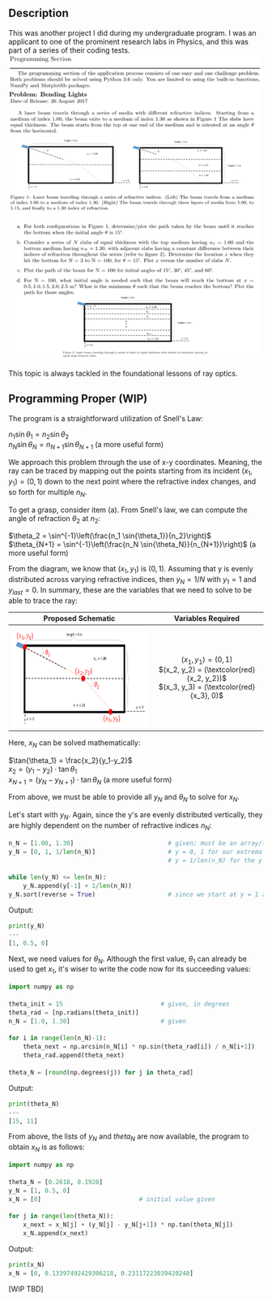 <h2>Description</h2>
This was another project I did during my undergraduate program. I was an applicant to one of the prominent research labs in Physics, and this was part of a series of their coding tests.<br/>
<kbd>
<img src="Py_Refraction_Problem_Statement.png" width="500" height="600">
</kbd>
<br/>
<br/>
This topic is always tackled in the foundational lessons of ray optics.

<h2>Programming Proper (WIP)</h2>
The program is a straightforward utilization of Snell's Law:

$n_1 \sin{\theta_1} = n_2 \sin{\theta_2}$ <br/> $n_N \sin{\theta_N} = n_{N+1} \sin{\theta_{N+1}}$  (a more useful form)

We approach this problem through the use of x-y coordinates. Meaning, the ray can be traced by mapping out the points starting from its incident $(x_1,y_1) = (0,1)$ down to the next point where the refractive index changes, and so forth for multiple $n_N$.

To get a grasp, consider item (a). From Snell's law, we can compute the angle of refraction $\theta_2$ at $n_2$:

$\theta_2 = \sin^{-1}\left(\frac{n_1 \sin{\theta_1}}{n_2}\right)$ <br/> $\theta_{N+1} = \sin^{-1}\left(\frac{n_N \sin{\theta_N}}{n_{N+1}}\right)$  (a more useful form)

From the diagram, we know that $(x_1, y_1)$ is $(0,1)$. Assuming that y is evenly distributed across varying refractive indices, then $y_N = 1/N$ with $y_1 = 1$ and $y_{last} = 0$. In summary, these are the variables that we need to solve to be able to trace the ray:

Proposed Schematic  |  Variables Required
:------------------:|:------------------:
<img src="approach_1.png" width="370" height="200">  |  $(x_1, y_1) = (0, 1)$ <br/> $(x_2, y_2) = (\textcolor{red}{x_2, y_2})$ <br/> $(x_3, y_3) = (\textcolor{red}{x_3}, 0)$

Here, $x_N$ can be solved mathematically:

$\tan{\theta_1} = \frac{x_2}{y_1-y_2}$ <br/> $x_2 = (y_1-y_2) \cdot \tan{\theta_1}$ <br/> $x_{N+1} = (y_N-y_{N+1}) \cdot \tan{\theta_N}$  (a more useful form)

From above, we must be able to provide all $y_N$ and $\theta_N$ to solve for $x_N$.

Let's start with $y_N$. Again, since the y's are evenly distributed vertically, they are highly dependent on the number of refractive indices $n_N$:

```python
n_N = [1.00, 1.30]                          # given; must be an array/list and in the correct sequence
y_N = [0, 1, 1/len(n_N)]                    # y = 0, 1 for our extrema
                                            # y = 1/len(n_N) for the y's in the middle

while len(y_N) <= len(n_N):
    y_N.append(y[-1] + 1/len(n_N))
y_N.sort(reverse = True)                    # since we start at y = 1 and end at y = 0
```
Output:
```python
print(y_N)
---
[1, 0.5, 0]
```

Next, we need values for $\theta_N$. Although the first value, $\theta_1$ can already be used to get $x_1$, it's wiser to write the code now for its succeeding values:

```python
import numpy as np

theta_init = 15                           # given, in degrees
theta_rad = [np.radians(theta_init)]
n_N = [1.0, 1.30]                         # given

for i in range(len(n_N)-1):
    theta_next = np.arcsin(n_N[i] * np.sin(theta_rad[i]) / n_N[i+1])
    theta_rad.append(theta_next)

theta_N = [round(np.degrees(j)) for j in theta_rad]
```
Output:
```python
print(theta_N)
---
[15, 11]
```

From above, the lists of $y_N$ and $theta_N$ are now available, the program to obtain $x_N$ is as follows:
```python
import numpy as np

theta_N = [0.2618, 0.1920]
y_N = [1, 0.5, 0]
x_N = [0]                           # initial value given

for j in range(len(theta_N)):
    x_next = x_N[j] + (y_N[j] - y_N[j+1]) * np.tan(theta_N[j])
    x_N.append(x_next)
```
Output:
```python
print(x_N)
x_N = [0, 0.13397492429306218, 0.23117223039420248]
```
[WIP TBD]
